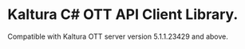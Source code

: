 # Kaltura C# OTT API Client Library.
Compatible with Kaltura OTT server version 5.1.1.23429 and above.
